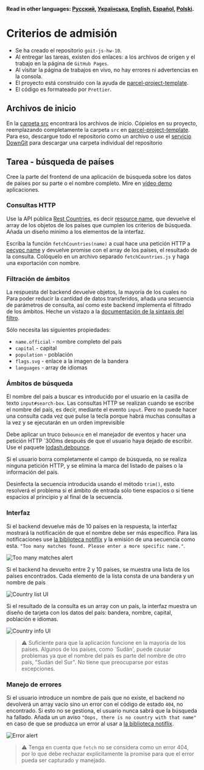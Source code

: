**Read in other languages: [Русский](README.md), [Українська](README.ua.md),
[English](README.en.md), [Español](README.es.md), [Polski](README.pl.md).**

# Criterios de admisión

- Se ha creado el repositorio `goit-js-hw-10`.
- Al entregar las tareas, existen dos enlaces: a los archivos de origen y el trabajo 
  en la página de `GitHub Pages`.
- Al visitar la página de trabajos en vivo, no hay errores ni advertencias en la consola.
- El proyecto está construido con la ayuda de
  [parcel-project-template](https://github.com/goitacademy/parcel-project-template).
- El código es formateado por `Prettier`.

## Archivos de inicio

En la [carpeta src](./src)  encontrará los archivos de inicio. Cópielos en su proyecto,
reemplazando completamente la carpeta `src` en
[parcel-project-template](https://github.com/goitacademy/parcel-project-template).
Para eso, descargue todo el repositorio como un archivo o use el
[servicio DownGit](https://downgit.github.io/) para descargar una carpeta individual del
repositorio

## Tarea - búsqueda de países

Cree la parte del frontend de una aplicación de búsqueda sobre los datos de países por su parte o el
nombre completo. Mire en
[vídeo demo](https://user-images.githubusercontent.com/17479434/131147741-7700e8c5-8744-4eea-8a8e-1c3d4635248a.mp4)
aplicaciones.

### Consultas HTTP

Use la API pública [Rest Countries](https://restcountries.com/), es decir
[resource name](https://restcountries.com/#api-endpoints-v3-name), que devuelve
el array de los objetos de los países que cumplen los criterios de búsqueda. Añada un diseño
mínimo a los elementos de la interfaz.

Escriba la función `fetchCountries(name)` a cual hace una petición HTTP a
[ресурс name](https://restcountries.com/#api-endpoints-v3-name) y devuelve
promise con el array de los países, el resultado de la consulta. Colóquelo en un archivo separado
`fetchCountries.js` y haga una exportación con nombre.

### Filtración de ámbitos

La respuesta del backend devuelve objetos, la mayoría de los cuales no
 Para poder reducir la cantidad de datos transferidos, añada una secuencia de parámetros
de consulta, así como este backend implementa el filtrado de los ámbitos. Heche un vistazo a la
[documentación de la sintaxis del filtro](https://restcountries.com/#filter-response).

Sólo necesita las siguientes propiedades:

- `name.official` - nombre completo del país
- `capital` - capital
- `population` - población
- `flags.svg` - enlace a la imagen de la bandera
- `languages` - array de idiomas

### Ámbitos de búsqueda

El nombre del país a buscar es introducido por el usuario en la casilla de texto
`input#search-box`. Las consultas HTTP se realizan cuando se escribe el nombre del país, es decir, 
mediante el evento `input`. Pero no puede hacer una consulta cada vez que pulse la tecla
porque habrá muchas consultas a la vez y se ejecutarán en un orden 
imprevisible

Debe aplicar un truco `Debounce` en el manejador de eventos y hacer
una petición HTTP `300ms después de que el usuario haya dejado de escribir.
Use el paquete
[lodash.debounce](https://www.npmjs.com/package/lodash.debounce).

Si el usuario borra completamente el campo de búsqueda, no se realiza ninguna petición HTTP,
y se elimina la marca del listado de países o la información del país.

Desinfecta la secuencia introducida usando el método `trim()`, esto resolverá el problema si el
ámbito de entrada sólo tiene espacios o si tiene espacios al principio y al final de la secuencia.

### Interfaz

Si el backend devuelve más de 10 países en la respuesta, la interfaz mostrará la
notificación de que el nombre debe ser más específico. Para las notificaciones
use [la biblioteca notiflix](https://github.com/notiflix/Notiflix#readme) y
la emisión de una secuencia como esta.
`"Too many matches found. Please enter a more specific name."`.

![Too many matches alert](./preview/too-many-matches.png)

Si el backend ha devuelto entre 2 y 10 países, se muestra una lista de 
los países encontrados. Cada elemento de la lista consta de una bandera y un nombre de país

![Country list UI](./preview/country-list.png)

Si el resultado de la consulta es un array con un país, la interfaz muestra un
diseño de tarjeta con los datos del país: bandera, nombre, capital, población e 
idiomas.

![Country info UI](./preview/country-info.png)

> ⚠️ Suficiente para que la aplicación funcione en la mayoría de los países. Algunos
> de los países, como `Sudán', puede causar problemas ya que el nombre del país
> es parte del nombre de otro país, "Sudán del Sur". No tiene que preocuparse por
> estas excepciones.

### Manejo de errores

Si el usuario introduce un nombre de país que no existe, el backend no devolverá un array vacío 
sino un error con el código de estado `404`, no encontrado.  Si esto no se gestiona, el 
usuario nunca sabrá que la búsqueda ha fallado. Añada un
un aviso `"Oops, there is no country with that name"` en caso de que se produzca un error 
al usar a [la biblioteca notiflix](https://github.com/notiflix/Notiflix#readme).

![Error alert](./preview/error-alert.png)

> ⚠️ Tenga en cuenta que `fetch` no se considera como un error 404, por lo que debe
> rechazar explícitamente la promise para que el error pueda ser capturado y manejado.
